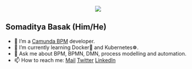 <p align="center"><img src="https://i.imgur.com/A6bWGFl.gif"/></p>

## Somaditya Basak (Him/He)
- 🔭 I’m a [Camunda BPM](https://github.com/camunda) developer.
- 🌱 I’m currently learning Docker:whale:  and Kubernetes☸.
- 💬 Ask me about BPM, BPMN, DMN, process modelling and automation.
- 📫 How to reach me: [Mail](mailto:somaditya@outlook.com) [Twitter](https://twitter.com/binary_hash) [LinkedIn](https://www.linkedin.com/in/somadityabasak/)

<!--
**somaditya/somaditya** is a ✨ _special_ ✨ repository because its `README.md` (this file) appears on your GitHub profile.

Here are some ideas to get you started:

- 🔭 I’m currently working on ...
- 🌱 I’m currently learning ...
- 👯 I’m looking to collaborate on ...
- 🤔 I’m looking for help with ...
- 💬 Ask me about ...
- 📫 How to reach me: ...
- 😄 Pronouns: ...
- ⚡ Fun fact: ...
-->
